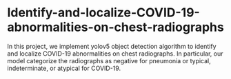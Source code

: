 # Identify-and-localize-COVID-19-abnormalities-on-chest-radiographs
In this project, we implement yolov5 object detection algorithm to identify and localize COVID-19 abnormalities on chest radiographs. 
In particular, our model categorize the radiographs as negative for pneumonia or typical, indeterminate, or atypical for COVID-19.
